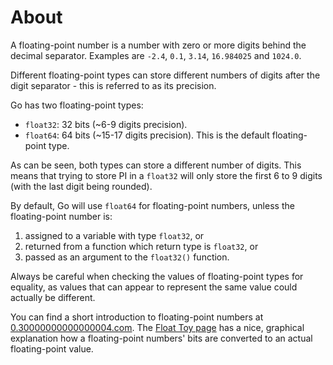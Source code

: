 # About

A floating-point number is a number with zero or more digits behind the decimal separator. Examples are `-2.4`, `0.1`, `3.14`, `16.984025` and `1024.0`.

Different floating-point types can store different numbers of digits after the digit separator - this is referred to as its precision.

Go has two floating-point types:

- `float32`: 32 bits (~6-9 digits precision).
- `float64`: 64 bits (~15-17 digits precision). This is the default floating-point type.

As can be seen, both types can store a different number of digits. This means that trying to store PI in a `float32` will only store the first 6 to 9 digits (with the last digit being rounded).

By default, Go will use `float64` for floating-point numbers, unless the floating-point number is:

1. assigned to a variable with type `float32`, or
2. returned from a function which return type is `float32`, or
3. passed as an argument to the `float32()` function.

Always be careful when checking the values of floating-point types for equality, as values that can appear to represent the same value could actually be different.

You can find a short introduction to floating-point numbers at [0.30000000000000004.com][0.30000000000000004.com]. The [Float Toy page][evanw.github.io-float-toy] has a nice, graphical explanation how a floating-point numbers' bits are converted to an actual floating-point value.

[0.30000000000000004.com]: https://0.30000000000000004.com/
[evanw.github.io-float-toy]: https://evanw.github.io/float-toy/
